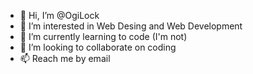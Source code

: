 - 👋 Hi, I’m @OgiLock
- 👀 I’m interested in Web Desing and Web Development 
- 🌱 I’m currently learning to code (I'm not)
- 💞️ I’m looking to collaborate on coding
- 📫 Reach me by email

<!---
OgiLock/OgiLock is a ✨ special ✨ repository because its `README.md` (this file) appears on your GitHub profile.
You can click the Preview link to take a look at your changes.
--->
